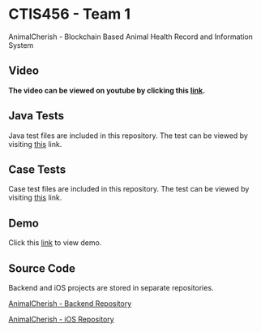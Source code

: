 # CTIS456 - Team 1

AnimalCherish - Blockchain Based Animal Health Record and Information System

## Video

**The video can be viewed on youtube by clicking this [link](https://www.youtube.com/watch?v=HDDGrWUzgso&feature=youtu.be).**	

## Java Tests

Java test files are included in this repository. The test can be viewed by visiting [this](https://cagatayozata.com/ctis/javatest) link. 

## Case Tests

Case test files are included in this repository. The test can be viewed by visiting [this](https://github.com/cagatayozata/CTIS456_Team1/blob/master/Case%20Tests/CaseTests.pdf) link.

## Demo

Click this [link](http://138.68.67.165/) to view demo.

## Source Code

Backend and iOS projects are stored in separate repositories.

[AnimalCherish - Backend Repository](https://github.com/cagatayozata/AnimalCherish)

[AnimalCherish - iOS Repository](https://github.com/cagatayozata/AnimalCherish_iOS)



